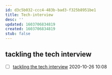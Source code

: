```yaml
---
id: d3c5b032-ccc4-483b-bad3-f325b8951be1
title: Tech-interview
desc: ''
updated: 1603706834819
created: 1603706834819
stub: false
---
```


## tackling the tech interview

- [ ] [tackling the tech interview](https://web.microsoftstream.com/video/91399a16-3327-416c-b76c-a948e0e8cee1?channelId=00ec9f3b-2f35-40e6-aa1e-1bea6a625a79) 2020-10-26 10:08